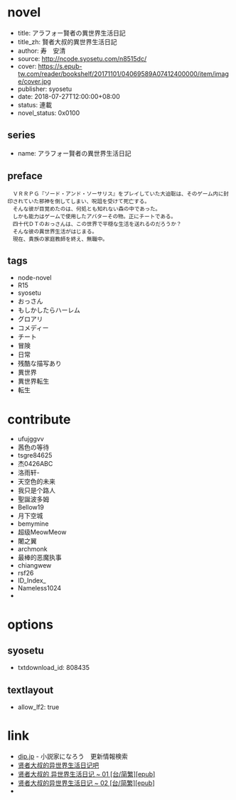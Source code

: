 # novel

- title: アラフォー賢者の異世界生活日記
- title_zh: 賢者大叔的異世界生活日記
- author: 寿　安清
- source: http://ncode.syosetu.com/n8515dc/
- cover: https://s.epub-tw.com/reader/bookshelf/20171101/04069589A07412400000/item/image/cover.jpg
- publisher: syosetu
- date: 2018-07-27T12:00:00+08:00
- status: 連載
- novel_status: 0x0100

## series

- name: アラフォー賢者の異世界生活日記

## preface


```
　ＶＲＲＰＧ『ソード・アンド・ソーサリス』をプレイしていた大迫聡は、そのゲーム内に封印されていた邪神を倒してしまい、呪詛を受けて死亡する。
　そんな彼が目覚めたのは、何処とも知れない森の中であった。
　しかも能力はゲームで使用したアバターその物。正にチートである。
　四十代ＤＴのおっさんは、この世界で平穏な生活を送れるのだろうか？
　そんな彼の異世界生活がはじまる。
　現在、貴族の家庭教師を終え、無職中。
```

## tags

- node-novel
- R15
- syosetu
- おっさん
- もしかしたらハーレム
- グロアリ
- コメディー
- チート
- 冒険
- 日常
- 残酷な描写あり
- 異世界
- 異世界転生
- 転生

# contribute

- ufujggvv
- 茜色の等待
- tsgre84625
- 杰0426ABC
- 洛雨轩-
- 天空色的未来
- 我只是个路人
- 聖誕波多姆
- Bellow19
- 月下空城
- bemymine
- 超级MeowMeow
- 闍之翼
- archmonk
- 最棒的恶魔执事
- chiangwew
- rsf26
- ID_Index_
- Nameless1024
- 

# options

## syosetu

- txtdownload_id: 808435

## textlayout

- allow_lf2: true

# link

- [dip.jp](https://narou.dip.jp/search.php?text=n8515dc&novel=all&genre=all&new_genre=all&length=0&down=0&up=100) - 小説家になろう　更新情報検索
- [贤者大叔的异世界生活日记吧](https://tieba.baidu.com/f?kw=%E8%B4%A4%E8%80%85%E5%A4%A7%E5%8F%94%E7%9A%84%E5%BC%82%E4%B8%96%E7%95%8C%E7%94%9F%E6%B4%BB%E6%97%A5%E8%AE%B0&ie=utf-8 "贤者大叔的异世界生活日记")
- [贤者大叔的 异世界生活日记 ~ 01 \[台/简繁\]\[epub\]](https://tieba.baidu.com/p/5639603644 "贤者大叔的 异世界生活日记 ~ 01 [台/简繁][epub]")
- [贤者大叔的异世界生活日记 ~ 02 \[台/简繁\]\[epub\]](https://tieba.baidu.com/p/5883049739 "贤者大叔的异世界生活日记 ~ 02 [台/简繁][epub]")
- 
